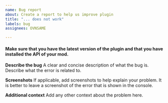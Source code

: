 ```yaml
---
name: Bug report
about: Create a report to help us improve plugin
title: "... does not work"
labels: bug
assignees: OVNSAME

---
```


#### Make sure that you have the latest version of the plugin and that you have installed the API of your mod.

**Describe the bug**
A clear and concise description of what the bug is. Describe what the error is related to.

**Screenshots**
If applicable, add screenshots to help explain your problem. It is better to leave a screenshot of the error that is shown in the console.

**Additional context**
Add any other context about the problem here.
